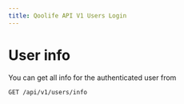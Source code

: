 ```yaml
---
title: Qoolife API V1 Users Login
---
```


# User info

You can get all info for the authenticated user from

    GET /api/v1/users/info
